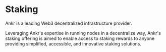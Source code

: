 # Staking

Ankr is a leading Web3 decentralized infrastructure provider.

Leveraging Ankr's expertise in running nodes in a decentralize way, Ankr's staking offering is aimed to enable access to staking rewards to anyone providing simplified, accessible, and innovative staking solutions.
